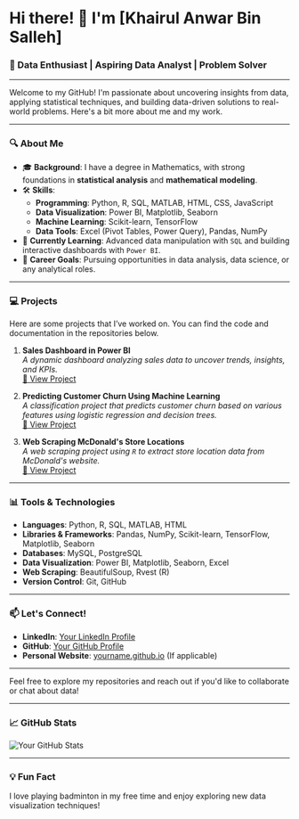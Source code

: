 # Hi there! 👋 I'm [Khairul Anwar Bin Salleh]

### 🚀 Data Enthusiast | Aspiring Data Analyst | Problem Solver

---

Welcome to my GitHub! I'm passionate about uncovering insights from data, applying statistical techniques, and building data-driven solutions to real-world problems. Here's a bit more about me and my work.

---

### 🔍 About Me

- 🎓 **Background**: I have a degree in Mathematics, with strong foundations in **statistical analysis** and **mathematical modeling**.
- 🛠️ **Skills**:
  - **Programming**: Python, R, SQL, MATLAB, HTML, CSS, JavaScript
  - **Data Visualization**: Power BI, Matplotlib, Seaborn
  - **Machine Learning**: Scikit-learn, TensorFlow
  - **Data Tools**: Excel (Pivot Tables, Power Query), Pandas, NumPy
- 🌱 **Currently Learning**: Advanced data manipulation with `SQL` and building interactive dashboards with `Power BI`.
- 💼 **Career Goals**: Pursuing opportunities in data analysis, data science, or any analytical roles.

---

### 💻 Projects

Here are some projects that I’ve worked on. You can find the code and documentation in the repositories below.

1. **Sales Dashboard in Power BI**  
   _A dynamic dashboard analyzing sales data to uncover trends, insights, and KPIs._  
   [🔗 View Project](https://github.com/yourusername/sales-dashboard-powerbi)

2. **Predicting Customer Churn Using Machine Learning**  
   _A classification project that predicts customer churn based on various features using logistic regression and decision trees._  
   [🔗 View Project](https://github.com/yourusername/customer-churn-ml)

3. **Web Scraping McDonald's Store Locations**  
   _A web scraping project using `R` to extract store location data from McDonald's website._  
   [🔗 View Project](https://github.com/yourusername/mcdonalds-store-locations)

---

### 📊 Tools & Technologies

- **Languages**: Python, R, SQL, MATLAB, HTML
- **Libraries & Frameworks**: Pandas, NumPy, Scikit-learn, TensorFlow, Matplotlib, Seaborn
- **Databases**: MySQL, PostgreSQL
- **Data Visualization**: Power BI, Matplotlib, Seaborn, Excel
- **Web Scraping**: BeautifulSoup, Rvest (R)
- **Version Control**: Git, GitHub

---

### 📫 Let's Connect!

- **LinkedIn**: [Your LinkedIn Profile](https://www.linkedin.com/in/yourusername)
- **GitHub**: [Your GitHub Profile](https://github.com/yourusername)
- **Personal Website**: [yourname.github.io](https://yourname.github.io) (If applicable)

---

Feel free to explore my repositories and reach out if you'd like to collaborate or chat about data!

---

### 📈 GitHub Stats

![Your GitHub Stats](https://github-readme-stats.vercel.app/api?username=yourusername&show_icons=true&theme=radical)

---

### 💡 Fun Fact
I love playing badminton in my free time and enjoy exploring new data visualization techniques!
